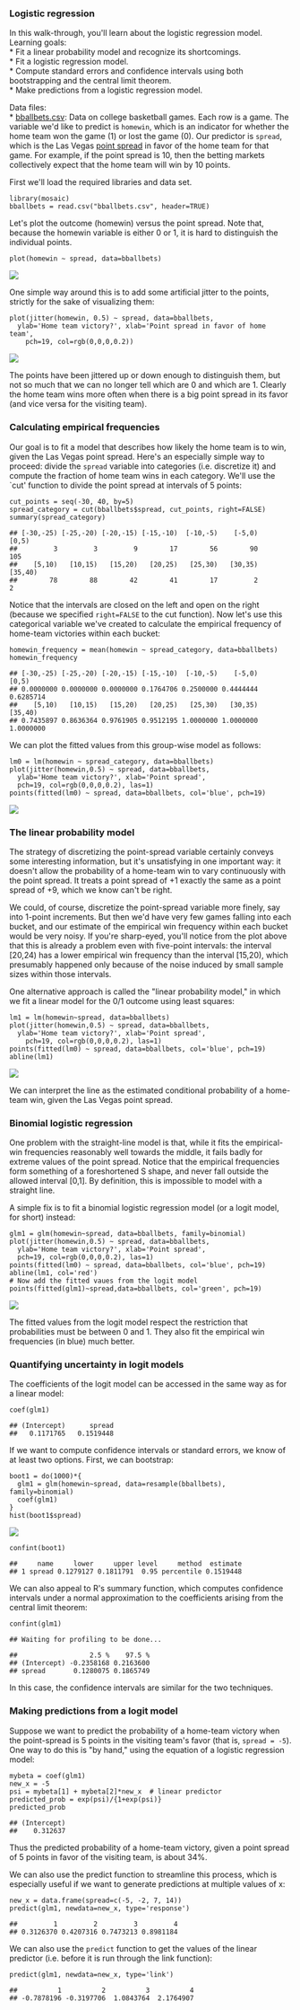 ### Logistic regression

In this walk-through, you'll learn about the logistic regression model.
Learning goals:  
\* Fit a linear probability model and recognize its shortcomings.  
\* Fit a logistic regression model.  
\* Compute standard errors and confidence intervals using both
bootstrapping and the central limit theorem.  
\* Make predictions from a logistic regression model.

Data files:  
\*
[bballbets.csv](http://jgscott.github.io/teaching/data/bballbets.csv):
Data on college basketball games. Each row is a game. The variable we'd
like to predict is `homewin`, which is an indicator for whether the home
team won the game (1) or lost the game (0). Our predictor is `spread`,
which is the Las Vegas [point
spread](http://en.wikipedia.org/wiki/Spread_betting) in favor of the
home team for that game. For example, if the point spread is 10, then
the betting markets collectively expect that the home team will win by
10 points.

First we'll load the required libraries and data set.

    library(mosaic)
    bballbets = read.csv("bballbets.csv", header=TRUE)

Let's plot the outcome (homewin) versus the point spread. Note that,
because the homewin variable is either 0 or 1, it is hard to distinguish
the individual points.

    plot(homewin ~ spread, data=bballbets)

![](bballbets_files/figure-markdown_strict/unnamed-chunk-2-1.png)

One simple way around this is to add some artificial jitter to the
points, strictly for the sake of visualizing them:

    plot(jitter(homewin, 0.5) ~ spread, data=bballbets,
      ylab='Home team victory?', xlab='Point spread in favor of home team',
        pch=19, col=rgb(0,0,0,0.2))

![](bballbets_files/figure-markdown_strict/unnamed-chunk-3-1.png)

The points have been jittered up or down enough to distinguish them, but
not so much that we can no longer tell which are 0 and which are 1.
Clearly the home team wins more often when there is a big point spread
in its favor (and vice versa for the visiting team).

### Calculating empirical frequencies

Our goal is to fit a model that describes how likely the home team is to
win, given the Las Vegas point spread. Here's an especially simple way
to proceed: divide the `spread` variable into categories (i.e.
discretize it) and compute the fraction of home team wins in each
category. We'll use the \`cut' function to divide the point spread at
intervals of 5 points:

    cut_points = seq(-30, 40, by=5)
    spread_category = cut(bballbets$spread, cut_points, right=FALSE)
    summary(spread_category)

    ## [-30,-25) [-25,-20) [-20,-15) [-15,-10)  [-10,-5)    [-5,0)     [0,5) 
    ##         3         3         9        17        56        90       105 
    ##    [5,10)   [10,15)   [15,20)   [20,25)   [25,30)   [30,35)   [35,40) 
    ##        78        88        42        41        17         2         2

Notice that the intervals are closed on the left and open on the right
(because we specified `right=FALSE` to the cut function). Now let's use
this categorical variable we've created to calculate the empirical
frequency of home-team victories within each bucket:

    homewin_frequency = mean(homewin ~ spread_category, data=bballbets)
    homewin_frequency

    ## [-30,-25) [-25,-20) [-20,-15) [-15,-10)  [-10,-5)    [-5,0)     [0,5) 
    ## 0.0000000 0.0000000 0.0000000 0.1764706 0.2500000 0.4444444 0.6285714 
    ##    [5,10)   [10,15)   [15,20)   [20,25)   [25,30)   [30,35)   [35,40) 
    ## 0.7435897 0.8636364 0.9761905 0.9512195 1.0000000 1.0000000 1.0000000

We can plot the fitted values from this group-wise model as follows:

    lm0 = lm(homewin ~ spread_category, data=bballbets)
    plot(jitter(homewin,0.5) ~ spread, data=bballbets,
      ylab='Home team victory?', xlab='Point spread',
      pch=19, col=rgb(0,0,0,0.2), las=1)
    points(fitted(lm0) ~ spread, data=bballbets, col='blue', pch=19)

![](bballbets_files/figure-markdown_strict/unnamed-chunk-6-1.png)

### The linear probability model

The strategy of discretizing the point-spread variable certainly conveys
some interesting information, but it's unsatisfying in one important
way: it doesn't allow the probability of a home-team win to vary
continuously with the point spread. It treats a point spread of +1
exactly the same as a point spread of +9, which we know can't be right.

We could, of course, discretize the point-spread variable more finely,
say into 1-point increments. But then we'd have very few games falling
into each bucket, and our estimate of the empirical win frequency within
each bucket would be very noisy. If you're sharp-eyed, you'll notice
from the plot above that this is already a problem even with five-point
intervals: the interval \[20,24) has a lower empirical win frequency
than the interval \[15,20), which presumably happened only because of
the noise induced by small sample sizes within those intervals.

One alternative approach is called the "linear probability model," in
which we fit a linear model for the 0/1 outcome using least squares:

    lm1 = lm(homewin~spread, data=bballbets)
    plot(jitter(homewin,0.5) ~ spread, data=bballbets,
      ylab='Home team victory?', xlab='Point spread',
        pch=19, col=rgb(0,0,0,0.2), las=1)
    points(fitted(lm0) ~ spread, data=bballbets, col='blue', pch=19)
    abline(lm1)

![](bballbets_files/figure-markdown_strict/unnamed-chunk-7-1.png)

We can interpret the line as the estimated conditional probability of a
home-team win, given the Las Vegas point spread.

### Binomial logistic regression

One problem with the straight-line model is that, while it fits the
empirical-win frequencies reasonably well towards the middle, it fails
badly for extreme values of the point spread. Notice that the empirical
frequencies form something of a foreshortened S shape, and never fall
outside the allowed interval \[0,1\]. By definition, this is impossible
to model with a straight line.

A simple fix is to fit a binomial logistic regression model (or a logit
model, for short) instead:

    glm1 = glm(homewin~spread, data=bballbets, family=binomial)
    plot(jitter(homewin,0.5) ~ spread, data=bballbets,
      ylab='Home team victory?', xlab='Point spread',
      pch=19, col=rgb(0,0,0,0.2), las=1)
    points(fitted(lm0) ~ spread, data=bballbets, col='blue', pch=19)
    abline(lm1, col='red')
    # Now add the fitted vaues from the logit model
    points(fitted(glm1)~spread,data=bballbets, col='green', pch=19)

![](bballbets_files/figure-markdown_strict/unnamed-chunk-8-1.png)

The fitted values from the logit model respect the restriction that
probabilities must be between 0 and 1. They also fit the empirical win
frequencies (in blue) much better.

### Quantifying uncertainty in logit models

The coefficients of the logit model can be accessed in the same way as
for a linear model:

    coef(glm1)

    ## (Intercept)      spread 
    ##   0.1171765   0.1519448

If we want to compute confidence intervals or standard errors, we know
of at least two options. First, we can bootstrap:

    boot1 = do(1000)*{
      glm1 = glm(homewin~spread, data=resample(bballbets), family=binomial)
      coef(glm1)
    }
    hist(boot1$spread)

![](bballbets_files/figure-markdown_strict/unnamed-chunk-10-1.png)

    confint(boot1)

    ##     name     lower     upper level     method  estimate
    ## 1 spread 0.1279127 0.1811791  0.95 percentile 0.1519448

We can also appeal to R's summary function, which computes confidence
intervals under a normal approximation to the coefficients arising from
the central limit theorem:

    confint(glm1)

    ## Waiting for profiling to be done...

    ##                  2.5 %    97.5 %
    ## (Intercept) -0.2358168 0.2163600
    ## spread       0.1280075 0.1865749

In this case, the confidence intervals are similar for the two
techniques.

### Making predictions from a logit model

Suppose we want to predict the probability of a home-team victory when
the point-spread is 5 points in the visiting team's favor (that is,
`spread = -5`). One way to do this is "by hand," using the equation of a
logistic regression model:

    mybeta = coef(glm1)
    new_x = -5
    psi = mybeta[1] + mybeta[2]*new_x  # linear predictor
    predicted_prob = exp(psi)/{1+exp(psi)}
    predicted_prob

    ## (Intercept) 
    ##    0.312637

Thus the predicted probability of a home-team victory, given a point
spread of 5 points in favor of the visiting team, is about 34%.

We can also use the predict function to streamline this process, which
is especially useful if we want to generate predictions at multiple
values of x:

    new_x = data.frame(spread=c(-5, -2, 7, 14))
    predict(glm1, newdata=new_x, type='response')

    ##         1         2         3         4 
    ## 0.3126370 0.4207316 0.7473213 0.8981184

We can also use the `predict` function to get the values of the linear
predictor (i.e. before it is run through the link function):

    predict(glm1, newdata=new_x, type='link')

    ##          1          2          3          4 
    ## -0.7878196 -0.3197706  1.0843764  2.1764907
